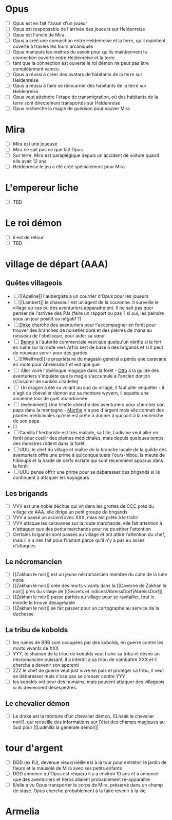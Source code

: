 
# Opus
- [ ] Opus est en fait l'avaar d'un joueur
- [ ] Opus est responsable de l'arrivée des joueurs sur Heldenreise
- [ ] Opus est l'oncle de Mira
- [ ] Opus a créé une connection entre Heldenreise et la terre, qu'il maintient ouverte à travers les tours arcaniques
- [ ] Opus manipule les maîtres du savoir pour qu'ils maintiennent la connection ouverte entre Heldenreise et la terre
- [ ] tant que la connection est ouverte le roi démon ne peut pas être complètement vaincu
- [ ] Opus a réussi à créer des avatars de'habitants de la terre sur Heldenreise
- [ ] Opus a réussi à faire se réincarner des habitants de la terre sur Heldenreise
- [ ] Opus veut atteindre l'étape de transmigration, où des habitants de la terre sont directement transportés sur Heldenreise
- [ ] Opus recherche la magie de guérison pour sauver Mira

# Mira
- [ ] Mira est une joueuse
- [ ] Mira ne sait pas ce que fait Opus
- [ ] Sur terre, Mira est paraplégique depuis un accident de voiture quand elle avait 12 ans
- [ ] Heldenreise le jeu a été créé spécialement pour Mira

# L'empereur liche
- [ ] TBD

# Le roi démon
- [ ] il est de retour
- [ ] TBD

# village de départ (AAA)
## Quêtes villageois
- [ ] [[Adeline]] l'aubergiste a un courrier d'Opus pour les joueurs
- [ ] [[Lambert]] le chasseur est un agent de la couronne. Il surveille le village au cas ou des aventuriers apparaitraient. Il ne sait pas quoi penser de l'arrivée des PJs (faire un rapport ou pas ? si oui, les peindre sous un jour positif ou négatif ?)
- [ ] [Dirke](app://obsidian.md/Dirke) cherche des aventuriers pour l'accompagner en forêt pour trouver des branches de noisetier doré et des pierres de mana au ruisseau de l'obélisque, pour aider sa sœur
- [ ]  [Benno](app://obsidian.md/Benno) à l'autorité commerciale veut que quelqu'un vérifie si le fort en ruine sur la route vers Arfilo sert de base à des brigands et si il peut de nouveau servir pour des gardes
- [ ] [[Wielfried]] le propriétaire du magasin général a perdu une caravane en route pour Abreissdorf et eut que que
- [ ]  Aller voire l'obélisque magique dans la forêt - [Otto](app://obsidian.md/Otto) à la guilde des aventuriers s'inquiète que la magie s'accumule à l'ancien donjon (s'inspirer de sunken citadelle)
- [ ]  Un dragon a été vu volant au sud du village, il faut aller enquêter - il s'agit du chevalier démon sur sa monture wyvern, il squatte une ancienne tour de guet abandonnée
- [ ]  (évènement) Une fillette cherche des aventuriers pour chercher son papa dans la montagne - [Marthe](app://obsidian.md/Marthe) n'a pas d'argent mais elle connait des plantes médicinales qu'elle est prête à donner à qui part à la recherche de son papa
- [ ] 
- [ ] Camilla l'herboriste est très malade, sa fille, Ludivine veut aller en forêt pour cueillr des plantes médicinales, mais depuis quelques temps, des monstres rödent dans la forêt.
- [ ] UUU, le chef du village et maître de la branche locale de la guilde des aventuriers offre une prime à quiconque tuera l'ours-hibou, la meute de hibloups et la harde de cerfs écrlate qui sont récemment apparus dans la forét
- [ ] UUU pense offrir une prime pour se débarasser des brigands si ils continuent à attaquer les voyageurs
## Les brigands
- [ ] VVV est une noble déchue qui vit dans les grottes de CCC près du village de AAA, elle dirige un petit groupe de brigands
- [ ] VVV a passé un accord avec XXX, mias est prête à le trahir
- [ ] VVV attaque les caravanes sur la route marchande, elle fait attention à n'attaquer que des petits marchands pour ne ps attirer l'attention
- [ ] Certains brigands sont passés au village et ont attiré l'attention du chef, mais il n'a rien fait pour l'instant parce qu'il n'y a pas eu assez d'attaques
## Le nécromancien
- [ ] [[Zakhan le noir]] est un jeune nécromancien membre du culte de la lune noire
- [ ] [[Zakhan le noir]] crée des morts vivants dans la [[Caverne de Zakhan le noir]] près du village de [[Secrets et indices/AbreissDorf|AbreissDorf]]
- [ ] [[Zakhan le noir]] passe parfois au village pour se ravitailler, tout le monde le trouve désagréable
- [ ] [[Zakhan le noir]] se fait passer pour un cartographe au service de la duchesse
## La tribu de kobolds
- [ ] les ruines de BBB sont occupées par des kobolds, en guerre contre les morts vivants de XXX
- [ ] YYY, le shaman de la tribu de kobolds veut trahir sa tribu et devnir un nécromancien puissant, il a interdit à sa tribu de combattre XXX et il cherche a devenir son apprenti
- [ ] ZZZ le chef de guerre veut just vivre en paix et protéger sa tribu, il veut se débarasser mais n'ose pas se dresser contre YYY
- [ ] les kobolds ont peur des humains, mais peuvent attaquer des villageois si ils deviennent désespe2rés.
## Le chevalier démon
- [ ] Le drake est la monture d'un chevalier démon, [[Lhaak le chevalier noir]], qui recueille des informations sur l'état des champs magiques au Sud pour [[Ludmilla la générale démon]]

# tour d'argent
- [ ] DDD (ex PJ), devenue vieux/vieille est à la tour pour entretnir le jardin de fleurs et le mausolé de Mira avec ses petits enfants
- [ ] DDD annonce qu'Opus est réaparu il y a environ 10 ans et a annoncé que des aventuriers et héros allaient probablement ré-apparaitre
- [ ] Il/elle a vu Opus transporter le corps de Mira, préservé dans un champ de stase. Opus cherche probablement à la faire revenir à la vie.

# Armelia


# 
